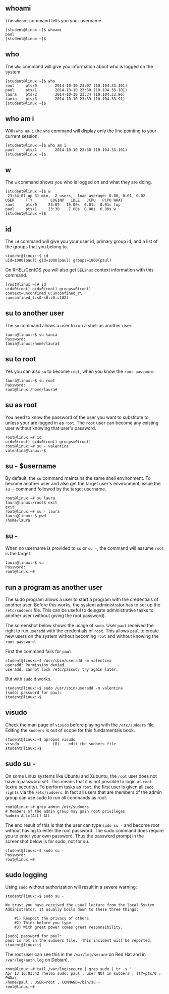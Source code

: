 ## whoami

The `whoami` command tells you your username.

    [student@linux ~]$ whoami
    paul
    [student@linux ~]$

## who

The `who` command will give you information about who is
logged on the system.

    [student@linux ~]$ who
    root     pts/0        2014-10-10 23:07 (10.104.33.101)
    paul     pts/1        2014-10-10 23:30 (10.104.33.101)
    laura    pts/2        2014-10-10 23:34 (10.104.33.96)
    tania    pts/3        2014-10-10 23:39 (10.104.33.91)
    [student@linux ~]$

## who am i

With `who am i` the `who` command will display only the
line pointing to your current session.

    [student@linux ~]$ who am i
    paul     pts/1        2014-10-10 23:30 (10.104.33.101)
    [student@linux ~]$

## w

The `w` command shows you who is logged on and what they
are doing.

    [student@linux ~]$ w
     23:34:07 up 31 min,  2 users,  load average: 0.00, 0.01, 0.02
    USER     TTY        LOGIN@   IDLE   JCPU   PCPU WHAT
    root     pts/0     23:07   15.00s  0.01s  0.01s top
    paul     pts/1     23:30    7.00s  0.00s  0.00s w
    [student@linux ~]$

## id

The `id` command will give you your user id, primary group
id, and a list of the groups that you belong to.

    student@linux:~$ id
    uid=1000(paul) gid=1000(paul) groups=1000(paul)

On RHEL/CentOS you will also get `SELinux` context information with this
command.

    [root@linux ~]# id
    uid=0(root) gid=0(root) groups=0(root) context=unconfined_u:unconfined_r\
    :unconfined_t:s0-s0:c0.c1023

## su to another user

The `su` command allows a user to run a shell as another
user.

    laura@linux:~$ su tania
    Password:
    tania@linux:/home/laura$

## su to root

Yes you can also `su` to become `root`, when you know the
`root password`.

    laura@linux:~$ su root
    Password:
    root@linux:/home/laura#

## su as root

You need to know the password of the user you want to substitute to,
unless your are logged in as `root`. The `root` user can become any
existing user without knowing that user\'s password.

    root@linux:~# id
    uid=0(root) gid=0(root) groups=0(root)
    root@linux:~# su - valentina
    valentina@linux:~$

## su - \$username

By default, the `su` command maintains the same shell environment. To
become another user and also get the target user\'s environment, issue
the `su -` command followed by the target username.

    root@linux:~# su laura
    laura@linux:/root$ exit
    exit
    root@linux:~# su - laura
    laura@linux:~$ pwd
    /home/laura

## su -

When no username is provided to `su` or `su -`, the command will assume
`root` is the target.

    tania@linux:~$ su -
    Password:
    root@linux:~#

## run a program as another user

The sudo program allows a user to start a program with the credentials
of another user. Before this works, the system administrator has to set
up the `/etc/sudoers` file. This can be useful to delegate
administrative tasks to another user (without giving the root password).

The screenshot below shows the usage of `sudo`. User
`paul` received the right to run `useradd` with the credentials of
`root`. This allows `paul` to create new users on the
system without becoming `root` and without knowing the `root password`.

First the command fails for `paul`.

    student@linux:~$ /usr/sbin/useradd -m valentina
    useradd: Permission denied.
    useradd: cannot lock /etc/passwd; try again later.

But with `sudo` it works.

    student@linux:~$ sudo /usr/sbin/useradd -m valentina
    [sudo] password for paul:
    student@linux:~$

## visudo

Check the man page of `visudo` before playing with the
`/etc/sudoers` file. Editing the `sudoers` is out of scope for this
fundamentals book.

    student@linux:~$ apropos visudo
    visudo               (8)  - edit the sudoers file
    student@linux:~$

## sudo su -

On some Linux systems like Ubuntu and Xubuntu, the `root`
user does not have a password set. This means that it is not possible to
login as `root` (extra security). To perform tasks as `root`, the first
user is given all `sudo rights` via the
`/etc/sudoers`. In fact all users that are members of the
admin group can use sudo to run all commands as root.

    root@linux:~# grep admin /etc/sudoers 
    # Members of the admin group may gain root privileges
    %admin ALL=(ALL) ALL

The end result of this is that the user can type
`sudo su -` and become root without having to enter the
root password. The sudo command does require you to enter your own
password. Thus the password prompt in the screenshot below is for sudo,
not for su.

    student@linux:~$ sudo su -
    Password:
    root@linux:~#

## sudo logging

Using `sudo` without authorization will result in a severe warning:

    student@linux:~$ sudo su -

    We trust you have received the usual lecture from the local System
    Administrator. It usually boils down to these three things:

        #1) Respect the privacy of others.
        #2) Think before you type.
        #3) With great power comes great responsibility.

    [sudo] password for paul:
    paul is not in the sudoers file.  This incident will be reported.
    student@linux:~$

The root user can see this in the `/var/log/secure` on Red Hat and in
`/var/log/auth.log` on Debian).

    root@linux:~# tail /var/log/secure | grep sudo | tr -s ' '
    Apr 13 16:03:42 rhel65 sudo: paul : user NOT in sudoers ; TTY=pts/0 ; PWD=\
    /home/paul ; USER=root ; COMMAND=/bin/su -
    root@linux:~#

